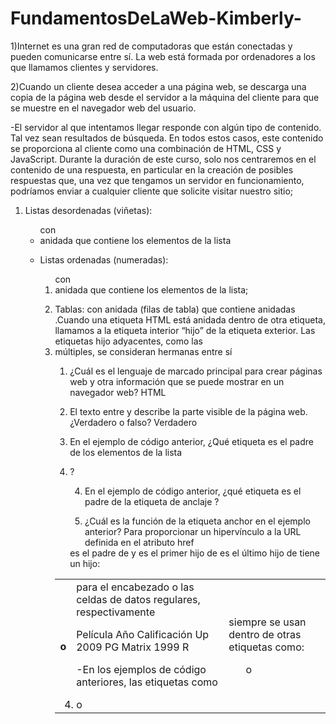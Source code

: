 # FundamentosDeLaWeb-Kimberly-

 <!--Respuestas-->

 1)Internet es una gran red de computadoras que están conectadas y pueden comunicarse entre sí. La web está formada por ordenadores a los que llamamos clientes y servidores.

 2)Cuando un cliente desea acceder a una página web, se descarga una copia de la página web desde el servidor a la máquina del cliente para que se muestre en el navegador web del usuario.

-El servidor al que intentamos llegar responde con algún tipo de contenido. Tal vez sean resultados de búsqueda. En todos estos casos, este contenido se proporciona al cliente como una combinación de HTML, CSS y JavaScript.
Durante la duración de este curso, solo nos centraremos en el contenido de una respuesta, en particular en la creación de posibles respuestas que, una vez que tengamos un servidor en funcionamiento, podríamos enviar a cualquier cliente que solicite visitar nuestro sitio;


<!--listas-->

1) Listas desordenadas (viñetas): <ul> con <li> anidada que contiene los elementos de la lista

2) Listas ordenadas (numeradas): <ol> con <li> anidada que contiene los elementos de la lista;


1) Tablas: <table> con <tr>anidada (filas de tabla) que contiene anidadas <th> o <td> para el encabezado o las celdas de datos regulares, respectivamente


Película	Año	    Calificación
Up	       2009	        PG
Matrix	   1999        	R


<!--en general-->

-En los ejemplos de código anteriores, las etiquetas como <li> o <td> siempre se usan dentro de otras etiquetas como:

<ul>o <tr>.Cuando una etiqueta HTML está anidada dentro de otra etiqueta, llamamos a la etiqueta interior “hijo” de la etiqueta exterior. Las etiquetas hijo adyacentes, como las <li> múltiples, se consideran hermanas entre sí


<!--preguntas y Respuestas-->

1. ¿Cuál es el lenguaje de marcado principal para crear páginas web y otra información que se puede mostrar en un navegador web?
HTML

2. El texto entre <body> y </body> describe la parte visible de la página web. ¿Verdadero o falso?
Verdadero

3. En el ejemplo de código anterior, ¿Qué etiqueta es el padre de los elementos de la lista <li>?
<ul>

4. En el ejemplo de código anterior, ¿qué etiqueta es el padre de la etiqueta de anclaje <a>?
<p>

5. ¿Cuál es la función de la etiqueta anchor <a> en el ejemplo anterior?
Para proporcionar un hipervínculo a la URL definida en el atributo href


<!--Pcs-->

<html> es el padre de <head> y <body>
<head> es el primer hijo de <html>
<body> es el último hijo de <html>
<head> tiene un hijo: <title>
<body> tiene dos hijos: <h1> y <p>"
<h1> , <p> , <head> y <body>  son hermanos.

.